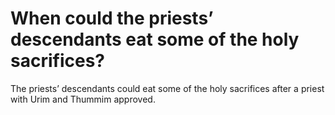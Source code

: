 # When could the priests’ descendants eat some of the holy sacrifices?

The priests’ descendants could eat some of the holy sacrifices after a priest with Urim and Thummim approved.
